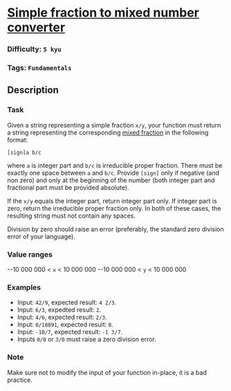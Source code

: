 # [Simple fraction to mixed number converter](https://www.codewars.com/kata/556b85b433fb5e899200003f)

### Difficulty: `5 kyu`

### Tags: `Fundamentals`

## Description

### Task
Given a string representing a simple fraction `x/y`, your function must return a string representing the corresponding [mixed fraction](https://en.wikipedia.org/wiki/Fraction_%28mathematics%29#Mixed_numbers) in the following format:

`[sign]a b/c`

where `a` is integer part and `b/c` is irreducible proper fraction. There must be exactly one space between `a` and `b/c`. Provide `[sign]` only if negative (and non zero) and only at the beginning of the number (both integer part and fractional part must be provided absolute).

If the `x/y` equals the integer part, return integer part only. If integer part is zero, return the irreducible proper fraction only. In both of these cases, the resulting string must not contain any spaces.

Division by zero should raise an error (preferably, the standard zero division error of your language).

### Value ranges
--10 000 000 < `x` < 10 000 000
--10 000 000 < `y` < 10 000 000

### Examples
- Input: `42/9`, expected result: `4 2/3`.
- Input: `6/3`, expedted result: `2`.
- Input: `4/6`, expected result: `2/3`.
- Input: `0/18891`, expected result: `0`.
- Input: `-10/7`, expected result: `-1 3/7`.
- Inputs `0/0` or `3/0` must raise a zero division error.

### Note
Make sure not to modify the input of your function in-place, it is a bad practice.
